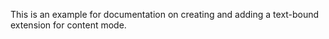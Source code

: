 This is an example for documentation on creating and adding a text-bound extension for content mode.
